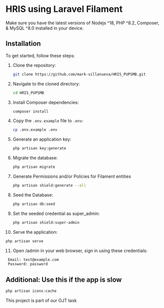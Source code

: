 
# HRIS using Laravel Filament

Make sure you have the latest versions of Nodejs ^18, PHP ^8.2, Composer, & MySQL ^8.0 installed in your device.

## Installation

To get started, follow these steps:

1. Clone the repository:
   ```bash
   git clone https://github.com/mark-villanueva/HRIS_PUPSMB.git
   ```

2. Navigate to the cloned directory:
   ```bash
   cd HRIS_PUPSMB
   ```

3. Install Composer dependencies:
   ```bash
   composer install
   ```

4. Copy the `.env.example` file to `.env`:
   ```bash
   cp .env.example .env
   ```

5. Generate an application key:
   ```bash
   php artisan key:generate
   ```

6. Migrate the database:
   ```bash
   php artisan migrate
   ```

7. Generate Permissions and/or Policies for Filament entities
   ```bash
   php artisan shield:generate --all
   ```

8. Seed the Database:
   ```bash
   php artisan db:seed
   ```
   
9. Set the seeded credential as super_admin:
   ```bash
   php artisan shield:super-admin
   ```

10. Serve the application:
   ```bash
   php artisan serve
   ```
   
11. Open /admin in your web browser, sign in using these credentials:
   ```bash
    Email: test@example.com
    Password: password
   ```

## Additional: Use this if the app is slow 
  ```bash
php artisan icons:cache
  ```


This project is part of our OJT task 

